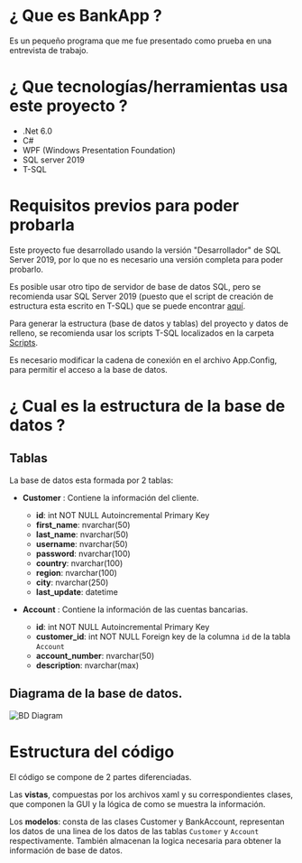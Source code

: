 ﻿# ¿ Que es BankApp ?

Es un pequeño programa que me fue presentado como prueba en una entrevista de trabajo.

# ¿ Que tecnologías/herramientas usa este proyecto ?

- .Net 6.0
- C#
- WPF (Windows Presentation Foundation)
- SQL server 2019
- T-SQL

#  Requisitos previos para poder probarla 

Este proyecto fue desarrollado usando la versión "Desarrollador" de SQL Server 2019, por lo que no es necesario una versión completa para poder probarlo.

Es posible usar otro tipo de servidor de base de datos SQL, pero se recomienda usar SQL Server 2019 (puesto que el script de creación de estructura esta escrito en T-SQL) que se puede encontrar [aquí](https://www.microsoft.com/es-es/sql-server/sql-server-downloads).

Para generar la estructura (base de datos y tablas) del proyecto y datos de relleno, se recomienda usar los scripts T-SQL localizados en la carpeta [Scripts](https://github.com/gbm25/BankApp/tree/master/Scripts).

Es necesario modificar la cadena de conexión en el archivo App.Config, para permitir el acceso a la base de datos.

# ¿ Cual es la estructura de la base de datos ?

## Tablas

La base de datos esta formada por 2 tablas:
* __Customer__ : Contiene la información del cliente.
    * **id**: int NOT NULL Autoincremental Primary Key
    * **first_name**: nvarchar(50) 
    * **last_name**: nvarchar(50) 
    * **username**: nvarchar(50) 
    * **password**: nvarchar(100) 
    * **country**: nvarchar(100) 
    * **region**: nvarchar(100) 
    * **city**: nvarchar(250) 
    * **last_update**: datetime
    
* __Account__ : Contiene la información de las cuentas bancarias. 
    * **id**: int NOT NULL Autoincremental Primary Key
    * **customer_id**: int NOT NULL Foreign key de la columna `id` de la tabla `Account`
    * **account_number**: nvarchar(50) 
    * **description**: nvarchar(max) 

## Diagrama de la base de datos.

![BD Diagram](https://github.com/gbm25/BankApp/tree/master/Docs/images/db_diagram.png "Diagrama de la base de datos")

# Estructura del código

El código se compone de 2 partes diferenciadas.

Las **vistas**, compuestas por los archivos xaml y su correspondientes clases, que componen la GUI y la lógica de como se muestra la información.

Los **modelos**: consta de las clases Customer y BankAccount, representan los datos de una linea de los datos de las tablas `Customer` y `Account` respectivamente. También almacenan la logica necesaria para obtener la información de base de datos.